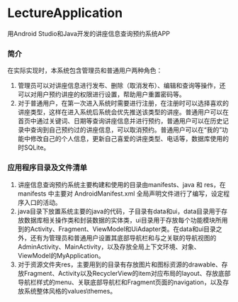 # LectureApplication
用Android Studio和Java开发的讲座信息查询预约系统APP

### 简介
在实际实现时，本系统包含管理员和普通用户两种角色：
1. 管理员可以对讲座信息进行发布、删除（取消发布）、编辑和查询等操作，还可以对用户预约讲座的权限进行设置，帮助用户重置密码等。
2. 对于普通用户，在第一次进入系统时需要进行注册，在注册时可以选择喜欢的讲座类型，这样在进入系统后系统会优先推送该类型的讲座。普通用户可以在首页中通过关键词、日期等查询讲座信息并进行预约，普通用户可以在历史记录中查询到自己预约过的讲座信息，可以取消预约。普通用户可以在“我的”功能中修改自己的个人信息，更新自己喜爱的讲座类型、电话等，数据库使用的时SQLite。


### 应用程序目录及文件清单
1. 讲座信息查询预约系统主要构建和使用的目录由manifests、java 和 res，在 manifests 中主要对 AndroidManifest.xml 全局声明文件进行了编写，设定程序入口的活动。    
2. java目录下放置系统主要的java的代码，子目录有data和ui，data目录用于存放数据库相关操作类和封装数据的实体类，ui目录用于存放每个功能模块所用到的Activity、Fragment、ViewModel和UiAdapter类。在data和ui目录之外，还有为管理员和普通用户设置其底部导航栏和与之关联的导航视图的AdminActivity、MainActivity，以及存放全局上下文环境、对象、ViewModel的MyApplication。    
3. 对于资源文件夹res，主要用到的目录有存放图片和图标资源的drawable、存放Fragment、Activity以及RecyclerView的item对应布局的layout、存放底部导航栏样式的menu、关联底部导航栏和Fragment页面的navigation，以及存放系统整体风格的values\themes。
